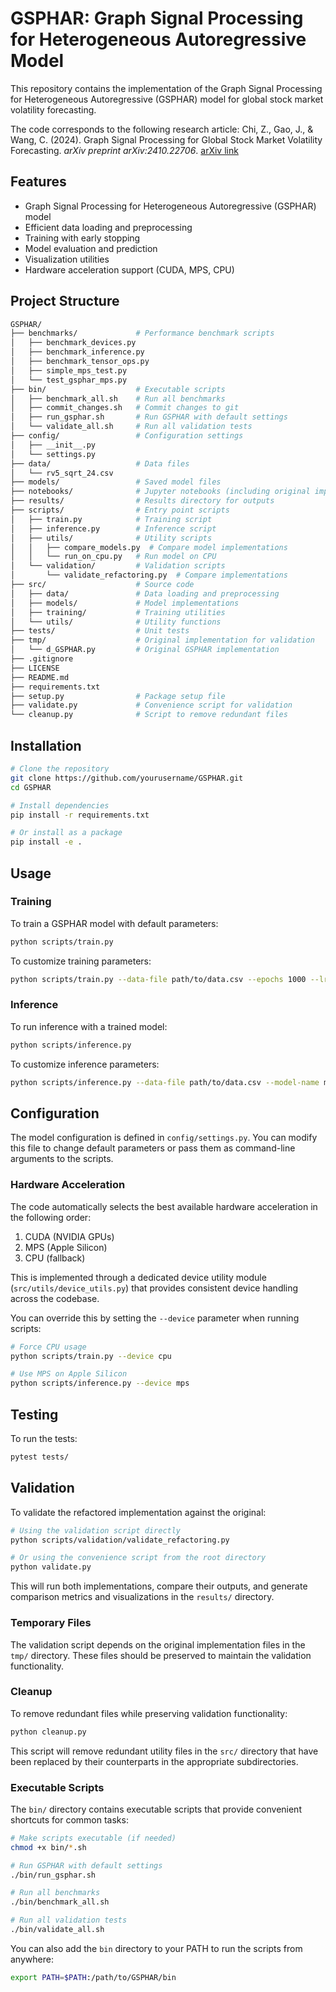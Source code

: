 # GSPHAR: Graph Signal Processing for Heterogeneous Autoregressive Model

This repository contains the implementation of the Graph Signal Processing for Heterogeneous Autoregressive (GSPHAR) model for global stock market volatility forecasting.

The code corresponds to the following research article: Chi, Z., Gao, J., & Wang, C. (2024). Graph Signal Processing for Global Stock Market Volatility Forecasting. _arXiv preprint arXiv:2410.22706_.
[arXiv link](https://arxiv.org/abs/2410.22706)

## Features

- Graph Signal Processing for Heterogeneous Autoregressive (GSPHAR) model
- Efficient data loading and preprocessing
- Training with early stopping
- Model evaluation and prediction
- Visualization utilities
- Hardware acceleration support (CUDA, MPS, CPU)

## Project Structure

```bash
GSPHAR/
├── benchmarks/             # Performance benchmark scripts
│   ├── benchmark_devices.py
│   ├── benchmark_inference.py
│   ├── benchmark_tensor_ops.py
│   ├── simple_mps_test.py
│   └── test_gsphar_mps.py
├── bin/                    # Executable scripts
│   ├── benchmark_all.sh    # Run all benchmarks
│   ├── commit_changes.sh   # Commit changes to git
│   ├── run_gsphar.sh       # Run GSPHAR with default settings
│   └── validate_all.sh     # Run all validation tests
├── config/                 # Configuration settings
│   ├── __init__.py
│   └── settings.py
├── data/                   # Data files
│   └── rv5_sqrt_24.csv
├── models/                 # Saved model files
├── notebooks/              # Jupyter notebooks (including original implementation)
├── results/                # Results directory for outputs
├── scripts/                # Entry point scripts
│   ├── train.py            # Training script
│   ├── inference.py        # Inference script
│   ├── utils/              # Utility scripts
│   │   ├── compare_models.py  # Compare model implementations
│   │   └── run_on_cpu.py   # Run model on CPU
│   └── validation/         # Validation scripts
│       └── validate_refactoring.py  # Compare implementations
├── src/                    # Source code
│   ├── data/               # Data loading and preprocessing
│   ├── models/             # Model implementations
│   ├── training/           # Training utilities
│   └── utils/              # Utility functions
├── tests/                  # Unit tests
├── tmp/                    # Original implementation for validation
│   └── d_GSPHAR.py         # Original GSPHAR implementation
├── .gitignore
├── LICENSE
├── README.md
├── requirements.txt
├── setup.py                # Package setup file
├── validate.py             # Convenience script for validation
└── cleanup.py              # Script to remove redundant files
```

## Installation

```bash
# Clone the repository
git clone https://github.com/yourusername/GSPHAR.git
cd GSPHAR

# Install dependencies
pip install -r requirements.txt

# Or install as a package
pip install -e .
```

## Usage

### Training

To train a GSPHAR model with default parameters:

```bash
python scripts/train.py
```

To customize training parameters:

```bash
python scripts/train.py --data-file path/to/data.csv --epochs 1000 --lr 0.001
```

### Inference

To run inference with a trained model:

```bash
python scripts/inference.py
```

To customize inference parameters:

```bash
python scripts/inference.py --data-file path/to/data.csv --model-name model_name --output-file predictions.csv
```

## Configuration

The model configuration is defined in `config/settings.py`. You can modify this file to change default parameters or pass them as command-line arguments to the scripts.

### Hardware Acceleration

The code automatically selects the best available hardware acceleration in the following order:

1. CUDA (NVIDIA GPUs)
2. MPS (Apple Silicon)
3. CPU (fallback)

This is implemented through a dedicated device utility module (`src/utils/device_utils.py`) that provides consistent device handling across the codebase.

You can override this by setting the `--device` parameter when running scripts:

```bash
# Force CPU usage
python scripts/train.py --device cpu

# Use MPS on Apple Silicon
python scripts/inference.py --device mps
```

## Testing

To run the tests:

```bash
pytest tests/
```

## Validation

To validate the refactored implementation against the original:

```bash
# Using the validation script directly
python scripts/validation/validate_refactoring.py

# Or using the convenience script from the root directory
python validate.py
```

This will run both implementations, compare their outputs, and generate comparison metrics and visualizations in the `results/` directory.

### Temporary Files

The validation script depends on the original implementation files in the `tmp/` directory. These files should be preserved to maintain the validation functionality.

### Cleanup

To remove redundant files while preserving validation functionality:

```bash
python cleanup.py
```

This script will remove redundant utility files in the `src/` directory that have been replaced by their counterparts in the appropriate subdirectories.

### Executable Scripts

The `bin/` directory contains executable scripts that provide convenient shortcuts for common tasks:

```bash
# Make scripts executable (if needed)
chmod +x bin/*.sh

# Run GSPHAR with default settings
./bin/run_gsphar.sh

# Run all benchmarks
./bin/benchmark_all.sh

# Run all validation tests
./bin/validate_all.sh
```

You can also add the `bin` directory to your PATH to run the scripts from anywhere:

```bash
export PATH=$PATH:/path/to/GSPHAR/bin
```
